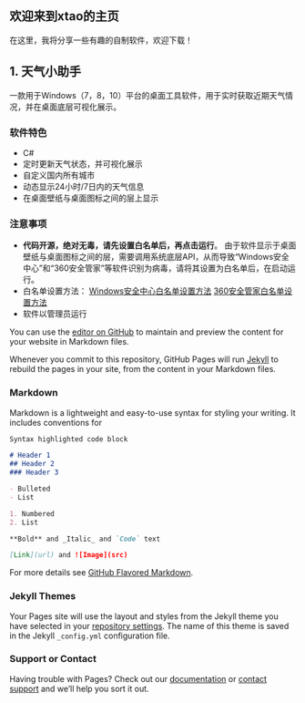 ## 欢迎来到xtao的主页

在这里，我将分享一些有趣的自制软件，欢迎下载！

## 1. 天气小助手

一款用于Windows（7，8，10）平台的桌面工具软件，用于实时获取近期天气情况，并在桌面底层可视化展示。

### 软件特色

- C#
- 定时更新天气状态，并可视化展示
- 自定义国内所有城市
- 动态显示24小时/7日内的天气信息
- 在桌面壁纸与桌面图标之间的层上显示

### 注意事项

- **代码开源，绝对无毒，请先设置白名单后，再点击运行**。
由于软件显示于桌面壁纸与桌面图标之间的层，需要调用系统底层API，从而导致“Windows安全中心”和“360安全管家”等软件识别为病毒，请将其设置为白名单后，在启动运行。
- 白名单设置方法：
  [Windows安全中心白名单设置方法](https://support.microsoft.com/zh-cn/windows/%E5%B0%86%E6%8E%92%E9%99%A4%E9%A1%B9%E6%B7%BB%E5%8A%A0%E5%88%B0-windows-%E5%AE%89%E5%85%A8%E4%B8%AD%E5%BF%83-811816c0-4dfd-af4a-47e4-c301afe13b26)
  [360安全管家白名单设置方法](https://jingyan.baidu.com/article/fb48e8be6b1ccd2e632e1432.html)
- 软件以管理员运行

You can use the [editor on GitHub](https://github.com/Taotaoxu/xtao.github.io/edit/gh-pages/index.md) to maintain and preview the content for your website in Markdown files.

Whenever you commit to this repository, GitHub Pages will run [Jekyll](https://jekyllrb.com/) to rebuild the pages in your site, from the content in your Markdown files.

### Markdown

Markdown is a lightweight and easy-to-use syntax for styling your writing. It includes conventions for

```markdown
Syntax highlighted code block

# Header 1
## Header 2
### Header 3

- Bulleted
- List

1. Numbered
2. List

**Bold** and _Italic_ and `Code` text

[Link](url) and ![Image](src)
```

For more details see [GitHub Flavored Markdown](https://guides.github.com/features/mastering-markdown/).

### Jekyll Themes

Your Pages site will use the layout and styles from the Jekyll theme you have selected in your [repository settings](https://github.com/Taotaoxu/xtao.github.io/settings/pages). The name of this theme is saved in the Jekyll `_config.yml` configuration file.

### Support or Contact

Having trouble with Pages? Check out our [documentation](https://docs.github.com/categories/github-pages-basics/) or [contact support](https://support.github.com/contact) and we’ll help you sort it out.
